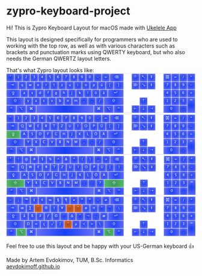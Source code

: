 # zypro-keyboard-project

Hi! This is Zypro Keyboard Layout for macOS made with [Ukelele App](https://scripts.sil.org/cms/scripts/page.php?site_id=nrsi&id=ukelele)

This layout is designed specifically for programmers who are used to working with the top row, as well as with various characters such as brackets and punctuation marks using QWERTY keyboard, but who also needs the German QWERTZ layout letters.

That's what Zypro layout looks like:
![](README/1.png)
![](README/2.png)
![](README/3.png)
![](README/4.png)

Feel free to use this layout and be happy with your US-German keyboard 👍

Made by Artem Evdokimov, TUM, B.Sc. Informatics  
[aevdokimoff.github.io](http://aevdokimoff.github.io)
